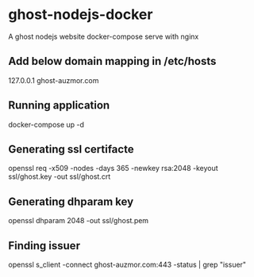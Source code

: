 # ghost-nodejs-docker
A ghost nodejs website docker-compose serve with nginx

## Add below domain mapping in /etc/hosts
127.0.0.1 ghost-auzmor.com

## Running application
docker-compose up -d

## Generating ssl certifacte
openssl req -x509 -nodes -days 365 -newkey rsa:2048 -keyout ssl/ghost.key -out ssl/ghost.crt

## Generating dhparam key
openssl dhparam 2048 -out ssl/ghost.pem

## Finding issuer
openssl s_client -connect ghost-auzmor.com:443 -status | grep "issuer"
